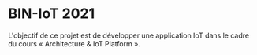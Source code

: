 # BIN-IoT 2021
L'objectif de ce projet est de développer une application IoT dans le cadre du cours « Architecture & IoT Platform ».
